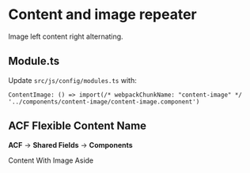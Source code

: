 # Content and image repeater

Image left content right alternating.

## Module.ts

Update `src/js/config/modules.ts` with:

`ContentImage: () => import(/* webpackChunkName: "content-image" */ '../components/content-image/content-image.component')`

## ACF Flexible Content Name

**ACF** -> **Shared Fields** -> **Components**

Content With Image Aside
